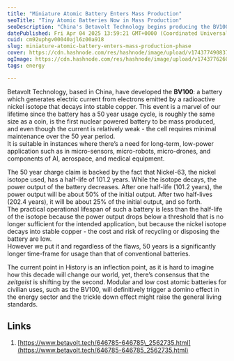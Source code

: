```yaml
---
title: "Miniature Atomic Battery Enters Mass Production"
seoTitle: "Tiny Atomic Batteries Now in Mass Production"
seoDescription: "China's Betavolt Technology begins producing the BV100 atomic battery, offering a 50-year lifespan and transforming long-term power solutions"
datePublished: Fri Apr 04 2025 13:59:21 GMT+0000 (Coordinated Universal Time)
cuid: cm92uphgv00040ajl6z00a918
slug: miniature-atomic-battery-enters-mass-production-phase
cover: https://cdn.hashnode.com/res/hashnode/image/upload/v1743774908373/bdfde9d4-5968-4ee4-bcb6-650df8fc5503.webp
ogImage: https://cdn.hashnode.com/res/hashnode/image/upload/v1743776260145/f01f82e3-21df-46ca-95e4-6c5c0df16ff8.webp
tags: energy

---
```


Betavolt Technology, based in China, have developed the **BV100**: a battery which generates electric current from electrons emitted by a radioactive nickel isotope that decays into stable copper. This event is a marvel of our lifetime since the battery has a 50 year usage cycle, is roughly the same size as a coin, is the first nuclear powered battery to be mass produced, and even though the current is relatively weak - the cell requires minimal maintenance over the 50 year period.  
It is suitable in instances where there’s a need for long-term, low-power application such as in micro-sensors, micro-robots, micro-drones, and components of AI, aerospace, and medical equipment.

The 50 year charge claim is backed by the fact that Nickel-63, the nickel isotope used, has a half-life of 101.2 years. While the isotope decays, the power output of the battery decreases. After one half-life (101.2 years), the power output will be about 50% of the initial output. After two half-lives (202.4 years), it will be about 25% of the initial output, and so forth.  
The practical operational lifespan of such a battery is less than the half-life of the isotope because the power output drops below a threshold that is no longer sufficient for the intended application, but because the nickel isotope decays into stable copper - the cost and risk of recycling or disposing the battery are low.  
However we put it and regardless of the flaws, 50 years is a significantly longer time-frame for usage than that of conventional batteries.

The current point in History is an inflection point, as it is hard to imagine how this decade will change our world, yet, there’s consensus that the *zeitgeist* is shifting by the second. Modular and low cost atomic batteries for civilian uses, such as the BV100, will definitively trigger a domino effect in the energy sector and the trickle down effect might raise the general living standards.

## Links

1. [https://www.betavolt.tech/646785-646785\_2562735.html](https://www.betavolt.tech/646785-646785_2562735.html)